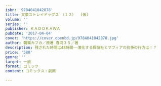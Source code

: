 ```yaml
---
isbn: '9784041042878'
title: 文豪ストレイドッグス　（１２）  (仮)
volume: ''
series: ''
publisher: ＫＡＤＯＫＡＷＡ
pubdate: '2017-04-04'
cover: 'https://cover.openbd.jp/9784041042878.jpg'
author: 朝霧カフカ／原著 春河３５／著
description: 残された時間は48時間――激化する探偵社とマフィアの抗争の行方は！？
price: '580'
genre: ''
target: 一般
format: コミック
content: コミックス・劇画

---
```


